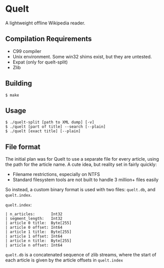 Quelt
=====
A lightweight offline Wikipedia reader.

Compilation Requirements
------------
* C99 compiler
* Unix environment.  Some win32 shims exist, but they are untested.
* Expat (only for quelt-split)
* Zlib

Building
--------
    $ make

Usage
-----
    $ ./quelt-split [path to XML dump] [-v]
    $ ./quelt [part of title] --search [--plain]
    $ ./quelt [exact title] [--plain]

File format
-----------
The initial plan was for Quelt to use a separate file for every article, using
the path for the article name.  A cute idea, but reality set in fairly quickly:

* Filename restrictions, especially on NTFS
* Standard filesystem tools are not built to handle 3 million+ files easily

So instead, a custom binary format is used with two files: `quelt.db`, and
`quelt.index`.

`quelt.index`:

    | n_articles:       Int32
    | segment_length:   Int32
    | article 0 title:  Byte[255]
    | article 0 offset: Int64
    | article 1 title:  Byte[255]
    | article 1 offset: Int64
    | article n title:  Byte[255]
    | article n offset: Int64

`quelt.db` is a concatenated sequence of zlib streams, where the start of each
article is given by the article offsets in `quelt.index`
